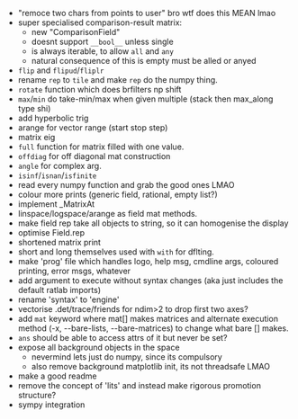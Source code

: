 - "remoce two chars from points to user" bro wtf does this MEAN lmao
- super specialised comparison-result matrix:
    - new "ComparisonField"
    - doesnt support `__bool__` unless single
    - is always iterable, to allow `all` and `any`
    - natural consequence of this is empty must be alled or anyed
- `flip` and `flipud`/`fliplr`
- rename `rep` to `tile` and make `rep` do the numpy thing.
- `rotate` function which does brfilters np shift
- `max`/`min` do take-min/max when given multiple (stack then max_along type shi)
- add hyperbolic trig
- arange for vector range (start stop step)
- matrix eig
- `full` function for matrix filled with one value.
- `offdiag` for off diagonal mat construction
- `angle` for complex arg.
- `isinf`/`isnan`/`isfinite`
- read every numpy function and grab the good ones LMAO
- colour more prints (generic field, rational, empty list?)
- implement _MatrixAt
- linspace/logspace/arange as field mat methods.
- make field rep take all objects to string, so it can homogenise the display
- optimise Field.rep
- shortened matrix print
- short and long themselves used with `with` for dflting.
- make 'prog' file which handles logo, help msg, cmdline args, coloured printing,
    error msgs, whatever
- add argument to execute without syntax changes (aka just includes the default
    ratlab imports)
- rename 'syntax' to 'engine'
- vectorise .det/trace/friends for ndim>2 to drop first two axes?
- add `mat` keyword where mat[] makes matrices and alternate execution method
    (-x, --bare-lists, --bare-matrices) to change what bare [] makes.
- `ans` should be able to access attrs of it but never be set?
- expose all background objects in the space
    - nevermind lets just do numpy, since its compulsory
    - also remove background matplotlib init, its not threadsafe LMAO
- make a good readme
- remove the concept of 'lits' and instead make rigorous promotion structure?
- sympy integration
